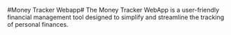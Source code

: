 #Money Tracker Webapp#
The Money Tracker WebApp is a user-friendly financial management tool designed to simplify and streamline the tracking of personal finances. 
